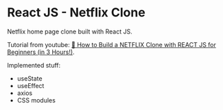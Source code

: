 # React JS - Netflix Clone

Netflix home page clone built with React JS.

Tutorial from youtube: [🔴 How to Build a NETFLIX Clone with REACT JS for Beginners (in 3 Hours!)](https://youtu.be/XtMThy8QKqU).

Implemented stuff:

- useState
- useEffect
- axios
- CSS modules